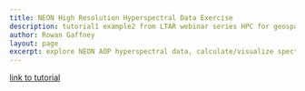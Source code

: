 ```yaml
---
title: NEON High Resolution Hyperspectral Data Exercise
description: tutorial1 example2 from LTAR webinar series HPC for geospatial analysis
author: Rowan Gaffney
layout: page
excerpt: explore NEON AOP hyperspectral data, calculate/visualize spectral indices, unsupervised ML (clustering)
---
```


[link to tutorial](/scinet-site/assets/img/geospatial/Tutorial1_Example2_Hyperspectral.html)
